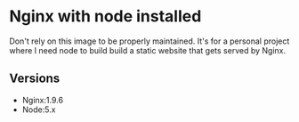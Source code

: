 # Nginx with node installed

Don't rely on this image to be properly maintained. It's for a personal project where I need node to build build a static website that gets served by Nginx.

## Versions
- Nginx:1.9.6
- Node:5.x

